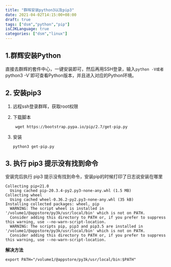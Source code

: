 ```yaml
---
title: "群晖安装python3以及pip3"
date: 2021-04-02T14:15:00+08:00
draft: true
tags: ["dsm","python","pip"]
isCJKLanguage: true
categories: ["dsm","linux"]
---
```


## 1.群辉安装Python

直接去群辉的套件中心，一键安装即可，然后再用SSH登录，输入`python -V或者`python3 -V`即可查看Python版本，并且进入对应的Python环境。

## 2. 安装pip3

1. 远程ssh登录群晖，获取root权限

2. 下载脚本

   ```shell
    wget https://bootstrap.pypa.io/pip/2.7/get-pip.py
   ```

3. 安装

   ```shell
   python3 get-pip.py
   ```

   

## 3. 执行 pip3 提示没有找到命令

安装完后执行 pip3 提示没有找到命令，安装pip的时候打印了日志说安装在哪里

```shell
Collecting pip<21.0
  Using cached pip-20.3.4-py2.py3-none-any.whl (1.5 MB)
Collecting wheel
  Using cached wheel-0.36.2-py2.py3-none-any.whl (35 kB)
Installing collected packages: wheel, pip
  WARNING: The script wheel is installed in '/volume1/@appstore/py3k/usr/local/bin' which is not on PATH.
  Consider adding this directory to PATH or, if you prefer to suppress this warning, use --no-warn-script-location.
  WARNING: The scripts pip, pip3 and pip3.5 are installed in '/volume1/@appstore/py3k/usr/local/bin' which is not on PATH.
  Consider adding this directory to PATH or, if you prefer to suppress this warning, use --no-warn-script-location.

```

**解决方法**

```shell
export PATH="/volume1/@appstore/py3k/usr/local/bin:$PATH"
```